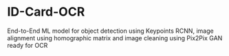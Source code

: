 # ID-Card-OCR
End-to-End ML model for object detection using Keypoints RCNN, image alignment using homographic matrix and image cleaning using Pix2Pix GAN ready for OCR 
